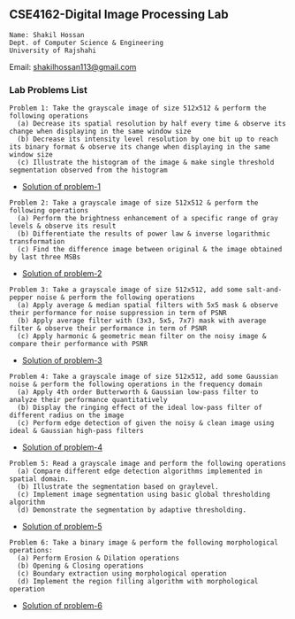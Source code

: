 ## CSE4162-Digital Image Processing Lab
    Name: Shakil Hossan
    Dept. of Computer Science & Engineering
    University of Rajshahi
  Email: shakilhossan113@gmail.com

### Lab Problems List
    Problem 1: Take the grayscale image of size 512x512 & perform the following operations 
	  (a) Decrease its spatial resolution by half every time & observe its change when displaying in the same window size 
	  (b) Decrease its intensity level resolution by one bit up to reach its binary format & observe its change when displaying in the same window size 
	  (c) Illustrate the histogram of the image & make single threshold segmentation observed from the histogram
   - [Solution of problem-1](https://github.com/Shakil-RU/Shakil-RU-Digital-Image-Processing-Lab/tree/main/Problem%201-%20Resolution%2C%20Histogram%20%26%20Thresholding)
 
    Problem 2: Take a grayscale image of size 512x512 & perform the following operations
	  (a) Perform the brightness enhancement of a specific range of gray levels & observe its result
	  (b) Differentiate the results of power law & inverse logarithmic transformation
	  (c) Find the difference image between original & the image obtained by last three MSBs
   - [Solution of problem-2](https://github.com/Shakil-RU/Shakil-RU-Digital-Image-Processing-Lab/tree/main/Problem%202-%20Enhancements%20with%20Point%20Processing)
 
    Problem 3: Take a grayscale image of size 512x512, add some salt-and-pepper noise & perform the following operations 
	  (a) Apply average & median spatial filters with 5x5 mask & observe their performance for noise suppression in term of PSNR
	  (b) Apply average filter with (3x3, 5x5, 7x7) mask with average filter & observe their performance in term of PSNR 
	  (c) Apply harmonic & geometric mean filter on the noisy image & compare their performance with PSNR
   - [Solution of problem-3](https://github.com/Shakil-RU/Shakil-RU-Digital-Image-Processing-Lab/tree/main/Problem%203%20-%20Spatial%20Domain%20Smoothing%20Filters)
 
    Problem 4: Take a grayscale image of size 512x512, add some Gaussian noise & perform the following operations in the frequency domain  
	  (a) Apply 4th order Butterworth & Gaussian low-pass filter to analyze their performance quantitatively
	  (b) Display the ringing effect of the ideal low-pass filter of different radius on the image
	  (c) Perform edge detection of given the noisy & clean image using ideal & Gaussian high-pass filters
   - [Solution of problem-4](https://github.com/Shakil-RU/Shakil-RU-Digital-Image-Processing-Lab/tree/main/Problem%204%20-%20Filtering%20in%20Frequency%20Domain)
 
    Problem 5: Read a grayscale image and perform the following operations 
	  (a) Compare different edge detection algorithms implemented in spatial domain.
	  (b) Illustrate the segmentation based on graylevel.
	  (c) Implement image segmentation using basic global thresholding algorithm
   	  (d) Demonstrate the segmentation by adaptive thresholding.
   - [Solution of problem-5](https://github.com/Shakil-RU/Shakil-RU-Digital-Image-Processing-Lab/tree/main/Problem%205-%20Edge_Detection_and_Segmentation)
     
	Problem 6: Take a binary image & perform the following morphological operations:  
	  (a) Perform Erosion & Dilation operations 
	  (b) Opening & Closing operations 
	  (c) Boundary extraction using morphological operation
   	  (d) Implement the region filling algorithm with morphological operation
   - [Solution of problem-6](https://github.com/Shakil-RU/Shakil-RU-Digital-Image-Processing-Lab/tree/main/Problem%206-%20Morphological_Processing)

